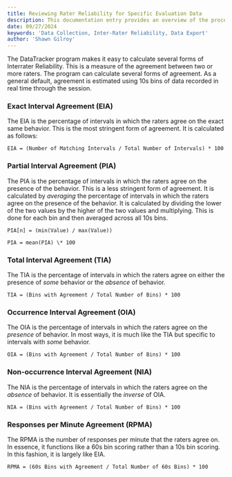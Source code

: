 ```yaml
---
title: Reviewing Rater Reliability for Specific Evaluation Data
description: This documentation entry provides an overview of the process of calculating inter-rater reliability for specific evaluation data in DataTracker, including the purpose, methods, and types of agreement calculations available.
date: 09/27/2024
keywords: 'Data Collection, Inter-Rater Reliability, Data Export'
author: 'Shawn Gilroy'
---
```


The DataTracker program makes it easy to calculate several forms of Interrater Reliability. This is a measure of the agreement between two or more raters. The program can calculate several forms of agreement. As a general default, agreement is estimated using 10s bins of data recorded in real time through the session.

### Exact Interval Agreement (EIA)

The EIA is the percentage of intervals in which the raters agree on the exact same behavior. This is the most stringent form of agreement. It is calculated as follows:

```
EIA = (Number of Matching Intervals / Total Number of Intervals) * 100
```

### Partial Interval Agreement (PIA)

The PIA is the percentage of intervals in which the raters agree on the presence of the behavior. This is a less stringent form of agreement. It is calculated by _averaging_ the percentage of intervals in which the raters agree on the presence of the behavior. It is calculated by dividing the lower of the two values by the higher of the two values and multiplying. This is done for each bin and then averaged across all 10s bins.

```
PIA[n] = (min(Value) / max(Value))

PIA = mean(PIA) \* 100
```

### Total Interval Agreement (TIA)

The TIA is the percentage of intervals in which the raters agree on either the presence of _some_ behavior or the _absence_ of behavior.

```
TIA = (Bins with Agreement / Total Number of Bins) * 100
```

### Occurrence Interval Agreement (OIA)

The OIA is the percentage of intervals in which the raters agree on the _presence_ of behavior. In most ways, it is much like the TIA but specific to intervals with _some_ behavior.

```
OIA = (Bins with Agreement / Total Number of Bins) * 100
```

### Non-occurrence Interval Agreement (NIA)

The NIA is the percentage of intervals in which the raters agree on the _absence_ of behavior. It is essentially the _inverse_ of OIA.

```
NIA = (Bins with Agreement / Total Number of Bins) * 100
```

### Responses per Minute Agreement (RPMA)

The RPMA is the number of responses per minute that the raters agree on. In essence, it functions like a 60s bin scoring rather than a 10s bin scoring. In this fashion, it is largely like EIA.

```
RPMA = (60s Bins with Agreement / Total Number of 60s Bins) * 100
```
